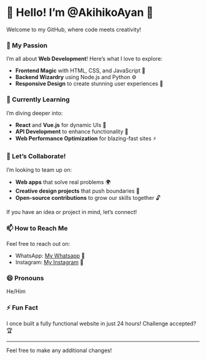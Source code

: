 

# 👋 Hello! I’m @AkihikoAyan 🌟

Welcome to my GitHub, where code meets creativity! 

### 👀 My Passion
I’m all about **Web Development**! Here’s what I love to explore:
- **Frontend Magic** with HTML, CSS, and JavaScript 🎨
- **Backend Wizardry** using Node.js and Python ⚙️
- **Responsive Design** to create stunning user experiences 📱

### 🌱 Currently Learning
I’m diving deeper into:
- **React** and **Vue.js** for dynamic UIs 🚀
- **API Development** to enhance functionality 🔗
- **Web Performance Optimization** for blazing-fast sites ⚡

### 💞 Let’s Collaborate!
I’m looking to team up on:
- **Web apps** that solve real problems 🌍
- **Creative design projects** that push boundaries 🎉
- **Open-source contributions** to grow our skills together 🔓

If you have an idea or project in mind, let’s connect!

### 📫 How to Reach Me
Feel free to reach out on:
- WhatsApp: [My Whatsapp](https://wa.me/6287841470310) 📱
- Instagram: [My Instagram](https://www.instagram.com/ahyanmhmmd) 📸

### 😄 Pronouns
He/Him

### ⚡ Fun Fact
I once built a fully functional website in just 24 hours! Challenge accepted? 🏆

---

Feel free to make any additional changes!

